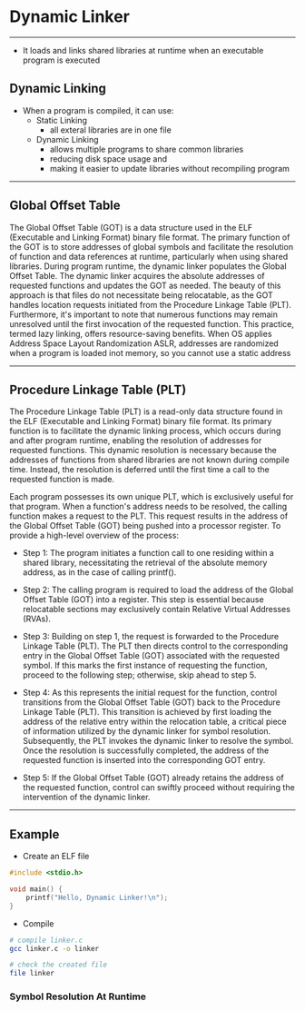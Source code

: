 # Dynamic Linker
***


- It loads and links shared libraries at runtime when an executable program is executed

## Dynamic Linking
- When a program is compiled, it can use:
	- Static Linking
		- all exteral libraries are in one file
	- Dynamic Linking
		- allows multiple programs to share common libraries
		- reducing disk space usage and
		- making it easier to update libraries without recompiling program

* * *

## Global Offset Table
The Global Offset Table (GOT) is a data structure used in the ELF (Executable and Linking Format) binary file format. The primary function of the GOT is to store addresses of global symbols and facilitate the resolution of function and data references at runtime, particularly when using shared libraries. During program runtime, the dynamic linker populates the Global Offset Table. The dynamic linker acquires the absolute addresses of requested functions and updates the GOT as needed. The beauty of this approach is that files do not necessitate being relocatable, as the GOT handles location requests initiated from the Procedure Linkage Table (PLT). Furthermore, it's important to note that numerous functions may remain unresolved until the first invocation of the requested function. This practice, termed lazy linking, offers resource-saving benefits. When OS applies Address Space Layout Randomization ASLR, addresses are randomized when a program is loaded inot memory, so you cannot use a static address
***

## Procedure Linkage Table (PLT)
The Procedure Linkage Table (PLT) is a read-only data structure found in the ELF (Executable and Linking Format) binary file format. Its primary function is to facilitate the dynamic linking process, which occurs during and after program runtime, enabling the resolution of addresses for requested functions. This dynamic resolution is necessary because the addresses of functions from shared libraries are not known during compile time. Instead, the resolution is deferred until the first time a call to the requested function is made.

Each program possesses its own unique PLT, which is exclusively useful for that program. When a function's address needs to be resolved, the calling function makes a request to the PLT. This request results in the address of the Global Offset Table (GOT) being pushed into a processor register. To provide a high-level overview of the process:

- Step 1: The program initiates a function call to one residing within a shared library, necessitating the retrieval of the absolute memory address, as in the case of calling printf().

- Step 2: The calling program is required to load the address of the Global Offset Table (GOT) into a register. This step is essential because relocatable sections may exclusively contain Relative Virtual Addresses (RVAs).

-  Step 3: Building on step 1, the request is forwarded to the Procedure Linkage Table (PLT). The PLT then directs control to the corresponding entry in the Global Offset Table (GOT) associated with the requested symbol. If this marks the first instance of requesting the function, proceed to the following step; otherwise, skip ahead to step 5.

- Step 4: As this represents the initial request for the function, control transitions from the Global Offset Table (GOT) back to the Procedure Linkage Table (PLT). This transition is achieved by first loading the address of the relative entry within the relocation table, a critical piece of information utilized by the dynamic linker for symbol resolution. Subsequently, the PLT invokes the dynamic linker to resolve the symbol. Once the resolution is successfully completed, the address of the requested function is inserted into the corresponding GOT entry.

-  Step 5: If the Global Offset Table (GOT) already retains the address of the requested function, control can swiftly proceed without requiring the intervention of the dynamic linker.
***

## Example
- Create an ELF file
```C
#include <stdio.h>

void main() {
    printf("Hello, Dynamic Linker!\n");
}
```

- Compile
```sh
# compile linker.c
gcc linker.c -o linker

# check the created file
file linker
```


### Symbol Resolution At Runtime
